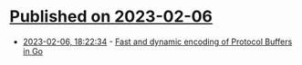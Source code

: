 # [Published on 2023-02-06](index.md)

* [2023-02-06, 18:22:34](https://lobste.rs/s/hfzdun/fast_dynamic_encoding_protocol_buffers) - [Fast and dynamic encoding of Protocol Buffers in Go](https://vincent.bernat.ch/en/blog/2023-dynamic-protobuf-golang)
